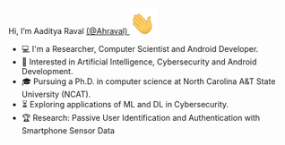 Hi, I’m Aaditya Raval <a href = 'https://ahraval.github.io'> (@Ahraval) <img src="https://github.com/Ahraval/Ahraval/blob/main/waving-hand.gif" width="50px"></a>

- :computer: I'm a Researcher, Computer Scientist and Android Developer.
- :dart: Interested in Artificial Intelligence, Cybersecurity and Android Development.
- :mortar_board: Pursuing a Ph.D. in computer science at North Carolina A&T State University (NCAT).
- :hourglass_flowing_sand:  Exploring applications of ML and DL in Cybersecurity.
- :trophy: Research: Passive User Identification and Authentication with Smartphone Sensor Data

<!---
Ahraval/Ahraval is a ✨ special ✨ repository because its `README.md` (this file) appears on your GitHub profile.
You can click the Preview link to take a look at your changes.
--->
